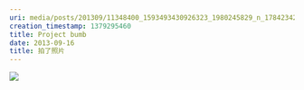 ```yaml
---
uri: media/posts/201309/11348400_1593493430926323_1980245829_n_17842342324033595.jpg
creation_timestamp: 1379295460
title: Project bumb
date: 2013-09-16
title: 拍了照片
---
```


![](media/posts/201309/11348400_1593493430926323_1980245829_n_17842342324033595.jpg)

